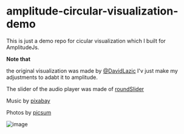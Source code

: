 # amplitude-circular-visualization-demo
This is just a demo repo for cicular visualization which I built for AmplitudeJs.

**Note that**

the original visualization was made by  [@DavidLazic](https://github.com/DavidLazic/audio-visualizer) I'v just make my adjustments to adabt it to amplitude.

The slider of the audio player was made of [roundSlider](https://github.com/soundar24/roundSlider)

Music by [pixabay](https://pixabay.com/music/)

Photos by [picsum](https://picsum.photos/)

![image](https://user-images.githubusercontent.com/939234/91981102-00c03b80-ed31-11ea-84b8-aa8d1899a88b.png)

